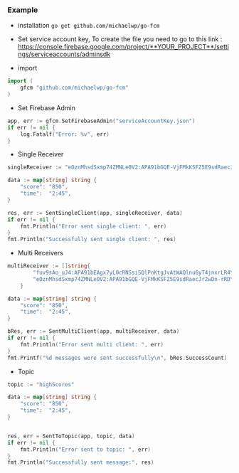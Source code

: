 ### Example

- installation
``` go get github.com/michaelwp/go-fcm  ```

- Set service account key, To create the file you need to go to this link :
https://console.firebase.google.com/project/**YOUR_PROJECT**/settings/serviceaccounts/adminsdk

- import
```go
import (
	gfcm "github.com/michaelwp/go-fcm"
)
```

- Set Firebase Admin
```go
app, err := gfcm.SetFirebaseAdmin("serviceAccountKey.json")
if err != nil {
    log.Fatalf("Error: %v", err)
}
```

- Single Receiver
```go
singleReceiver := "eOznMhsdSxmp74ZMNLe0V2:APA91bGQE-VjFMkKSFZ5E9sdRaecJr2wDn-rRDYsH6u52ewkI6-FrHgIfbghoe7zRjoPYeM5kQOg-hJCWZEfXtZaHjzYlMnJVzxi_-CVcEoCiz7cr7SXQFgoNKi7uxZCHnFthh0JAwpP"

data := map[string] string {
    "score": "850",
    "time":  "2:45",
}

res, err := SentSingleClient(app, singleReceiver, data)
if err != nil {
    fmt.Println("Error sent single client: ", err)
}
fmt.Println("Successfully sent single client: ", res)
```

- Multi Receivers
```go
multiReceiver := []string{
        "fuv9sAo_uJ4:APA91bEAgx7yL0cRNSsiSQlPnKtgJvAtWAQlnu6yT4jnxrLR4YmXAnev5bDPVRRRcIoWp58F6wCi07oS_-g8Pza82dYbxrLmCMTgGv7LsScmsviVuwxgtiMvUm6rKppPY11_lM7lqQBD",
        "eOznMhsdSxmp74ZMNLe0V2:APA91bGQE-VjFMkKSFZ5E9sdRaecJr2wDn-rRDYsH6u52ewkI6-FrHgIfbghoe7zRjoPYeM5kQOg-hJCWZEfXtZaHjzYlMnJVzxi_-CVcEoCiz7cr7SXQFgoNKi7uxZCHnFthh0JAwpP",
    }

data := map[string] string {
    "score": "850",
    "time":  "2:45",
}

bRes, err := SentMultiClient(app, multiReceiver, data)
if err != nil {
    fmt.Println("Error sent multi client: ", err)
}
fmt.Printf("%d messages were sent successfully\n", bRes.SuccessCount)
```

- Topic
```go
topic := "highScores"

data := map[string] string {
    "score": "850",
    "time":  "2:45",
}


res, err = SentToTopic(app, topic, data)
if err != nil {
    fmt.Println("Error sent to topic: ", err)
}
fmt.Println("Successfully sent message:", res)
```